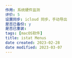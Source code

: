```yaml
---
作用: 系统硬件监测
评价: 5
设置同步: icloud 同步，手动导出
是否已备份: y
是否已重装:
tags: [macOS软件]
title: istat Menus
date created: 2023-02-28
date modified: 2023-03-07
---
```

